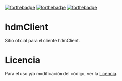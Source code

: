 [![forthebadge](http://forthebadge.com/images/badges/uses-html.svg)](http://forthebadge.com) [![forthebadge](http://forthebadge.com/images/badges/uses-js.svg)](http://forthebadge.com) [![forthebadge](http://forthebadge.com/images/badges/uses-css.svg)](http://forthebadge.com) 

# hdmClient
Sitio oficial para el cliente hdmClient.
# Licencia
Para el uso y/o modificación del código, ver la [Licencia](./LICENSE).
